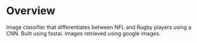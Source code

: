 # Overview
Image classifier that differentiates between NFL and Rugby players using a CNN. Built using fastai.
Images retrieved using google images.
